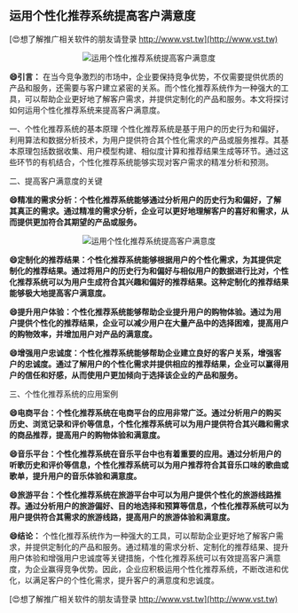 ## **运用个性化推荐系统提高客户满意度**

[😍想了解推广相关软件的朋友请登录 http://www.vst.tw](http://www.vst.tw)

 <center><img src="https://vst.tw/MP4/tuiguang/png/0.png" alt="运用个性化推荐系统提高客户满意度"></center>

**😄引言：**
在当今竞争激烈的市场中，企业要保持竞争优势，不仅需要提供优质的产品和服务，还需要与客户建立紧密的关系。而个性化推荐系统作为一种强大的工具，可以帮助企业更好地了解客户需求，并提供定制化的产品和服务。本文将探讨如何运用个性化推荐系统来提高客户满意度。

一、个性化推荐系统的基本原理
个性化推荐系统是基于用户的历史行为和偏好，利用算法和数据分析技术，为用户提供符合其个性化需求的产品或服务推荐。其基本原理包括数据收集、用户模型构建、相似度计算和推荐结果生成等环节。通过这些环节的有机结合，个性化推荐系统能够实现对客户需求的精准分析和预测。

二、提高客户满意度的关键

**😄精准的需求分析：个性化推荐系统能够通过分析用户的历史行为和偏好，了解其真正的需求。通过精准的需求分析，企业可以更好地理解客户的喜好和需求，从而提供更加符合其期望的产品或服务。**

 <center><img src="https://vst.tw/MP4/tuiguang/png/5.png" alt="运用个性化推荐系统提高客户满意度"></center>

**😄定制化的推荐结果：个性化推荐系统能够根据用户的个性化需求，为其提供定制化的推荐结果。通过将用户的历史行为和偏好与相似用户的数据进行比对，个性化推荐系统可以为用户生成符合其兴趣和偏好的推荐结果。这种定制化的推荐结果能够极大地提高客户满意度。**

**😄提升用户体验：个性化推荐系统能够帮助企业提升用户的购物体验。通过为用户提供个性化的推荐结果，企业可以减少用户在大量产品中的选择困难，提高用户的购物效率，并增加用户对产品的满意度。**

**😄增强用户忠诚度：个性化推荐系统能够帮助企业建立良好的客户关系，增强客户的忠诚度。通过了解用户的个性化需求并提供相应的推荐结果，企业可以赢得用户的信任和好感，从而使用户更加倾向于选择该企业的产品和服务。**

三、个性化推荐系统的应用案例

**😄电商平台：个性化推荐系统在电商平台的应用非常广泛。通过分析用户的购买历史、浏览记录和评价等信息，个性化推荐系统可以为用户提供符合其兴趣和需求的商品推荐，提高用户的购物体验和满意度。**

**😄音乐平台：个性化推荐系统在音乐平台中也有着重要的应用。通过分析用户的听歌历史和评价等信息，个性化推荐系统可以为用户推荐符合其音乐口味的歌曲或歌单，提升用户的音乐体验和满意度。**

**😄旅游平台：个性化推荐系统在旅游平台中可以为用户提供个性化的旅游线路推荐。通过分析用户的旅游偏好、目的地选择和预算等信息，个性化推荐系统可以为用户提供符合其需求的旅游线路，提高用户的旅游体验和满意度。**

**😄结论：**
个性化推荐系统作为一种强大的工具，可以帮助企业更好地了解客户需求，并提供定制化的产品和服务。通过精准的需求分析、定制化的推荐结果、提升用户体验和增强用户忠诚度等关键措施，个性化推荐系统可以有效提高客户满意度，为企业赢得竞争优势。因此，企业应积极运用个性化推荐系统，不断改进和优化，以满足客户的个性化需求，提升客户的满意度和忠诚度。

[😍想了解推广相关软件的朋友请登录 http://www.vst.tw](http://www.vst.tw)



